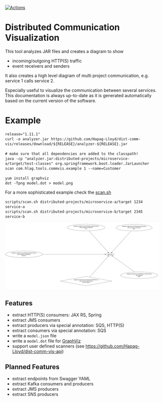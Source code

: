 [![Actions](https://github.com/Hapag-Lloyd/dist-comm-vis/workflows/Release/badge.svg)](https://github.com/Hapag-Lloyd/dist-comm-vis/actions)

# Distributed Communication Visualization

This tool analyzes JAR files and creates a diagram to show
- incoming/outgoing HTTP(S) traffic
- event receivers and senders

It also creates a high level diagram of multi project communication, e.g. service 1 calls service 2.

Especially useful to visualize the communication between several services. This documentation is always
up-to-date as it is generated automatically based on the current version of the software.

# Example
```shell
release="1.11.1"
curl -o analyzer.jar https://github.com/Hapag-Lloyd/dist-comm-vis/releases/download/${RELEASE}/analyzer-${RELEASE}.jar

# make sure that all dependencies are added to the classpath! 
java -cp "analyzer.jar:distributed-projects/microservice-a/target/test-classes" org.springframework.boot.loader.JarLauncher scan com.hlag.tools.commvis.example 1 --name=Customer

yum install graphviz
dot -Tpng model.dot > model.png
```

For a more sophisticated example check the [scan.sh](scripts/scan.sh)
```shell
scripts/scan.sh distributed-projects/microservice-a/target 1234 service-a
scripts/scan.sh distributed-projects/microservice-b/target 2345 service-b
```

![Communication](image/communication.png)


## Features
- extract HTTP(S) consumers: JAX RS, Spring
- extract JMS consumers
- extract producers via special annotation: SQS, HTTP(S)
- extract consumers via special annotation: SQS
- write a `model.json` file
- write a `model.dot` file for [GraphViz](https://gitlab.com/graphviz/graphviz)
- support user defined scanners (see https://github.com/Hapag-Lloyd/dist-comm-vis-api)

## Planned Features
- extract endpoints from Swagger YAML
- extract Kafka consumers and producers
- extract JMS producers
- extract SNS producers
